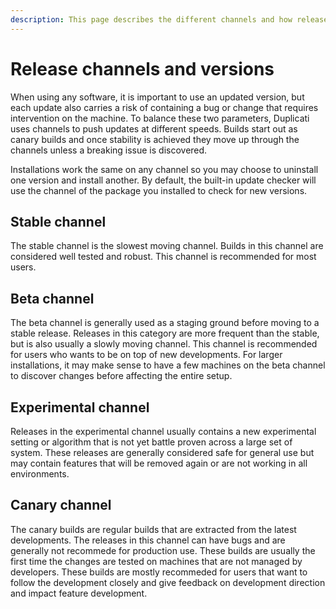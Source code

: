 ```yaml
---
description: This page describes the different channels and how releases are used.
---
```


# Release channels and versions

When using any software, it is important to use an updated version, but each update also carries a risk of containing a bug or change that requires intervention on the machine. To balance these two parameters, Duplicati uses channels to push updates at different speeds. Builds start out as canary builds and once stability is achieved they move up through the channels unless a breaking issue is discovered.

Installations work the same on any channel so you may choose to uninstall one version and install another. By default, the built-in update checker will use the channel of the package you installed to check for new versions.

## Stable channel

The stable channel is the slowest moving channel. Builds in this channel are considered well tested and robust. This channel is recommended for most users.

## Beta channel

The beta channel is generally used as a staging ground before moving to a stable release. Releases in this category are more frequent than the stable, but is also usually a slowly moving channel. This channel is recommended for users who wants to be on top of new developments. For larger installations, it may make sense to have a few machines on the beta channel to discover changes before affecting the entire setup.

## Experimental channel

Releases in the experimental channel usually contains a new experimental setting or algorithm that is not yet battle proven across a large set of system. These releases are generally considered safe for general use but may contain features that will be removed again or are not working in all environments.

## Canary channel

The canary builds are regular builds that are extracted from the latest developments. The releases in this channel can have bugs and are generally not recommede for production use. These builds are usually the first time the changes are tested on machines that are not managed by developers. These builds are mostly recommeded for users that want to follow the development closely and give feedback on development direction and impact feature development.

